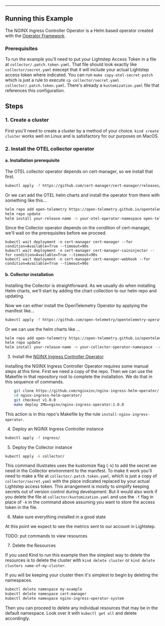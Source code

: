 ---

## Running this Example

The NGINX Ingress Controller Operator is a Helm based operator created with the [Operator Framework](https://sdk.operatorframework.io/).


### Prerequisites

To run the example you'll need to put your Lightstep Access Token in a file at `collector/.patch.token.yaml`. That file should look exactly like `collector/secret.yaml` execept that it will include your actual Lightstep access token where indicated. You can run `make copy-otel-secret-patch` which is just a rule to execute `cp collector/secret.yaml collector/.patch.token.yaml`. There's already a `kustomization.yaml` file that references this configuration. 


## Steps

### 1. Create a cluster

First you'll need to create a cluster by a method of your choice. `kind create cluster` works well on Linux and is satisfactory for our purposes on MacOS.

### 2. Install the OTEL collector operator 

#### a. Installation prerequisite 

The OTEL collector operator depends on cert-manager, so we install that first.

```sh
kubectl apply -f https://github.com/cert-manager/cert-manager/releases/download/v1.8.2/cert-manager.yaml
```

Or we can add the OTEL helm charts and install the operator from there with something like this...

```sh
helm repo add open-telemetry https://open-telemetry.github.io/opentelemetry-helm-charts
helm repo update
helm install your-release-name -n your-otel-operator-namespace open-telemetry/opentelemetry-operator
```

Since the Collector operator depends on the condition of cert-manager, we'll wait on the prerequisites before we proceed.

```
kubectl wait deployment -n cert-manager cert-manager --for condition=Available=True --timeout=90s 
kubectl wait deployment -n cert-manager cert-manager-caininjector --for condition=Available=True --timeout=90s 
kubectl wait deployment -n cert-manager cert-manager-webhook --for condition=Available=True --timeout=90s 
```

#### b. Collector installation

Installing the Collector is straightforward. As we usually do when installing Helm charts, we'll start by adding the chart collection to our helm repo and updating.

Now we can either install the OpenTelemetry Operator by applying the manifest like...

```sh
kubectl apply -f https://github.com/open-telemetry/opentelemetry-operator/releases/latest/download/opentelemetry-operator.yaml
```

Or we can use the helm charts like ... 

```sh
helm repo add open-telemetry https://open-telemetry.github.io/opentelemetry-helm-charts
helm repo update
helm install your-release-name -n your-collector-operator-namespace --create-namespace
```

3. Install the [NGINX Ingress Controller Operator](https://github.com/nginxinc/nginx-ingress-helm-operator#readme).

Installing the NGINX Ingress Controller Operator requires some manual steps at this time. First we need a copy of the repo. Then we can use the Makefile in that repository root to complete the installation. We do that in this sequence of commands.

```sh
	git clone https://github.com/nginxinc/nginx-ingress-helm-operator/
	cd nginx-ingress-helm-operator/
	git checkout v1.0.0
	make deploy IMG=nginx/nginx-ingress-operator:1.0.0
```

This action is in this repo's Makefile by the rule `install-nginx-ingress-operator`.

4. Deploy an NGINX Ingress Controller instance

```sh
kubectl apply -f ingress/
```

5. Deploy the Collector instance

```sh
kubectl apply -k collector/
```

This command illustrates uses the kustomize flag (`-k`) to add the secret we need in the Collector environment to the manifest. To make it work you'll need to make a file at `collector/.patch.token.yaml`, which is just a copy of `collector/secret.yaml` with the place indicated replaced by your actual Lightstep access token. This arrangement is mostly to simplify keeping secrets out of version control during development. But it would also work if you delete the file at `collector/kustomization.yaml` and use the `-f` flag in place of `-k` in the command above assuming you want to store the access token in the file.

6. Make sure everything installed in a good state 

At this point we expect to see the metrics sent to our account in Lightstep.

TODO: put commands to view resources

7. Delete the Resources 

If you used Kind to run this example then the simplest way to delete the resources is to delete the cluster with `kind delete cluster` or `kind delete clusters name-of-my-cluster`.

If you will be keeping your cluster then it's simplest to begin by deleting the namespaces.

```sh
kubectl delete namespace my-example
kubectl delete namespace cert-manager
kubectl delete namespace nginx-ingress-operator-system 
```

Then you can proceed to delete any individual resources that may be in the default namespace. Look over it with `kubectl get all` and delete accordingly.

